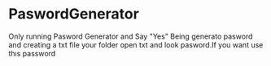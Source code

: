 # PaswordGenerator
Only running Pasword Generator and Say "Yes" Being generato pasword and creating a txt file your folder open txt and look pasword.If you want use thıs password
